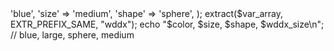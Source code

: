 <?php

	// compact -  Create array containing variables and their values
	// compact(mixed $varname1 [, mixed $...])
	
	$city = 'San Francisco';
	$state = 'CA';
	$event = 'SIGGRAPH';
	
	$location_vars = array('city', 'state');
	
    $result = compact("event", $location_vars);
	
	print_r($result);
	

// -----

	$size = "large";
	
	$var_array = array(
		'color' => 'blue',
		'size' => 'medium',
		'shape' => 'sphere',
	);
	extract($var_array, EXTR_PREFIX_SAME, "wddx");
	echo "$color, $size, $shape, $wddx_size\n";
	// blue, large, sphere, medium